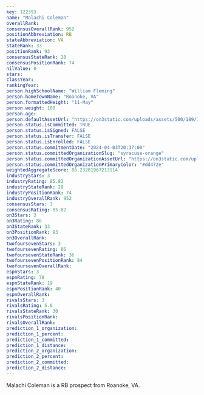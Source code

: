 ```yaml
---
key: 122393
name: "Malachi Coleman"
overallRank: 
consensusOverallRank: 952
positionAbbreviation: RB
stateAbbreviation: VA
stateRank: 33
positionRank: 93
consensusStateRank: 28
consensusPositionRank: 74
nilValue: 0
stars: 
classYear: 
rankingYear: 
person.highSchoolName: "William Fleming"
person.homeTownName: "Roanoke, VA"
person.formattedHeight: "11-May"
person.weight: 180
person.age: 
person.defaultAssetUrl: "https://on3static.com/uploads/assets/500/189/189500.png"
person.status.isCommitted: TRUE
person.status.isSigned: FALSE
person.status.isTransfer: FALSE
person.status.isEnrolled: FALSE
person.status.commitmentDate: "2024-04-03T20:37:00"
person.status.committedOrganizationSlug: "syracuse-orange"
person.status.committedOrganizationAssetUrl: "https://on3static.com/uploads/assets/260/150/150260.svg"
person.status.committedOrganizationPrimaryColor: "#dd472e"
weightedAggregateScore: 86.23281967213114
industryStars: 3
industryRating: 85.82
industryStateRank: 28
industryPositionRank: 74
industryOverallRank: 952
consensusStars: 3
consensusRating: 85.82
on3Stars: 3
on3Rating: 86
on3StateRank: 33
on3PositionRank: 93
on3OverallRank: 
twofoursevenStars: 3
twofoursevenRating: 86
twofoursevenStateRank: 36
twofoursevenPositionRank: 84
twofoursevenOverallRank: 
espnStars: 3
espnRating: 78
espnStateRank: 19
espnPositionRank: 40
espnOverallRank: 
rivalsStars: 3
rivalsRating: 5.6
rivalsStateRank: 30
rivalsPositionRank: 
rivalsOverallRank: 
prediction_1_organization: 
prediction_1_percent: 
prediction_1_committed: 
prediction_1_distance: 
prediction_2_organization: 
prediction_2_percent: 
prediction_2_committed: 
prediction_2_distance: 
---
```

Malachi Coleman is a RB prospect from Roanoke, VA.
